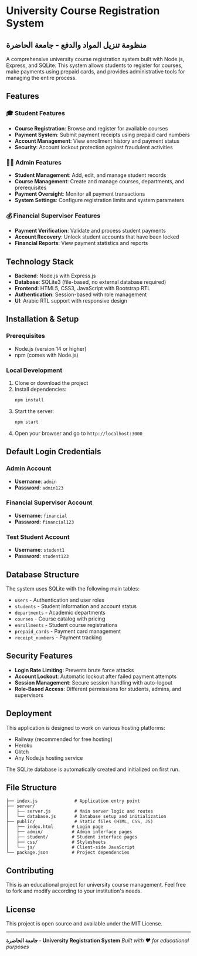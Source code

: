 # University Course Registration System
## منظومة تنزيل المواد والدفع - جامعة الحاضرة

A comprehensive university course registration system built with Node.js, Express, and SQLite. This system allows students to register for courses, make payments using prepaid cards, and provides administrative tools for managing the entire process.

## Features

### 🎓 Student Features
- **Course Registration**: Browse and register for available courses
- **Payment System**: Submit payment receipts using prepaid card numbers
- **Account Management**: View enrollment history and payment status
- **Security**: Account lockout protection against fraudulent activities

### 👨‍💼 Admin Features
- **Student Management**: Add, edit, and manage student records
- **Course Management**: Create and manage courses, departments, and prerequisites
- **Payment Oversight**: Monitor all payment transactions
- **System Settings**: Configure registration limits and system parameters

### 💰 Financial Supervisor Features
- **Payment Verification**: Validate and process student payments
- **Account Recovery**: Unlock student accounts that have been locked
- **Financial Reports**: View payment statistics and reports

## Technology Stack

- **Backend**: Node.js with Express.js
- **Database**: SQLite3 (file-based, no external database required)
- **Frontend**: HTML5, CSS3, JavaScript with Bootstrap RTL
- **Authentication**: Session-based with role management
- **UI**: Arabic RTL support with responsive design

## Installation & Setup

### Prerequisites
- Node.js (version 14 or higher)
- npm (comes with Node.js)

### Local Development
1. Clone or download the project
2. Install dependencies:
   ```bash
   npm install
   ```
3. Start the server:
   ```bash
   npm start
   ```
4. Open your browser and go to `http://localhost:3000`

## Default Login Credentials

### Admin Account
- **Username**: `admin`
- **Password**: `admin123`

### Financial Supervisor Account
- **Username**: `financial`
- **Password**: `financial123`

### Test Student Account
- **Username**: `student1`
- **Password**: `student123`

## Database Structure

The system uses SQLite with the following main tables:
- `users` - Authentication and user roles
- `students` - Student information and account status
- `departments` - Academic departments
- `courses` - Course catalog with pricing
- `enrollments` - Student course registrations
- `prepaid_cards` - Payment card management
- `receipt_numbers` - Payment tracking

## Security Features

- **Login Rate Limiting**: Prevents brute force attacks
- **Account Lockout**: Automatic lockout after failed payment attempts
- **Session Management**: Secure session handling with auto-logout
- **Role-Based Access**: Different permissions for students, admins, and supervisors

## Deployment

This application is designed to work on various hosting platforms:
- Railway (recommended for free hosting)
- Heroku
- Glitch
- Any Node.js hosting service

The SQLite database is automatically created and initialized on first run.

## File Structure

```
├── index.js              # Application entry point
├── server/
│   ├── server.js         # Main server logic and routes
│   └── database.js       # Database setup and initialization
├── public/               # Static files (HTML, CSS, JS)
│   ├── index.html       # Login page
│   ├── admin/           # Admin interface pages
│   ├── student/         # Student interface pages
│   ├── css/             # Stylesheets
│   └── js/              # Client-side JavaScript
└── package.json         # Project dependencies
```

## Contributing

This is an educational project for university course management. Feel free to fork and modify according to your institution's needs.

## License

This project is open source and available under the MIT License.

---

**جامعة الحاضرة - University Registration System**
*Built with ❤️ for educational purposes*
